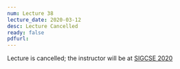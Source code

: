 ```yaml
---
num: Lecture 38
lecture_date: 2020-03-12
desc: Lecture Cancelled
ready: false
pdfurl:
---
```



Lecture is cancelled; the instructor will be at [SIGCSE 2020](https://sigcse2020.sigcse.org/)
